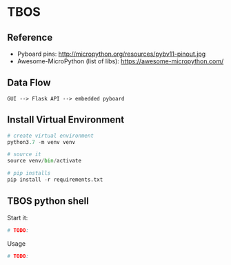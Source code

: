 # TBOS

## Reference
  * Pyboard pins: http://micropython.org/resources/pybv11-pinout.jpg
  * Awesome-MicroPython (list of libs): https://awesome-micropython.com/

## Data Flow
```
GUI --> Flask API --> embedded pyboard
```

## Install Virtual Environment
```python
# create virtual environment
python3.7 -m venv venv

# source it
source venv/bin/activate

# pip installs
pip install -r requirements.txt
```

## TBOS python shell
Start it:
```bash
# TODO:
```

Usage
```python
# TODO:
```